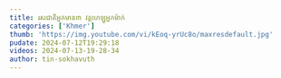 ```yaml
---
title: រសជាតិអ្នកមាន៣ វគ្គហេឡូអ្នកម៉ាក់
categories: ['Khmer']
thumb: 'https://img.youtube.com/vi/kEoq-yrUc8o/maxresdefault.jpg'
pudate: 2024-07-12T19:29:18
videos: 2024-07-13-19-28-34
author: tin-sokhavuth
---
```

